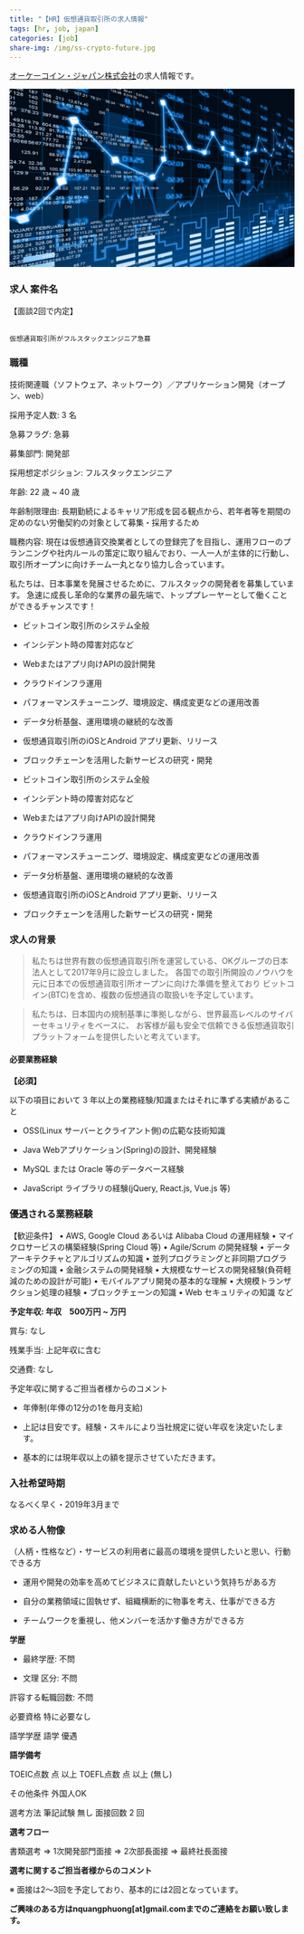 ```yaml
---
title: "【HR】仮想通貨取引所の求人情報"
tags: [hr, job, japan]
categories: [job]
share-img: /img/ss-crypto-future.jpg
---
```


[オーケーコイン・ジャパン株式会社](http://www.okcoin.jp/)の求人情報です。

![](/img/ss-crypto-future.jpg)

### 求人 案件名

【面談2回で内定】

```text

仮想通貨取引所がフルスタックエンジニア急募

```

### 職種

技術関連職（ソフトウェア、ネットワーク）／アプリケーション開発（オープン、web）

採用予定人数: 3 名

急募フラグ: 急募

募集部門: 開発部

採用想定ポジション: フルスタックエンジニア

年齢: 22 歳   ~   40 歳

年齢制限理由: 長期勤続によるキャリア形成を図る観点から、若年者等を期間の定めのない労働契約の対象として募集・採用するため

職務内容: 現在は仮想通貨交換業者としての登録完了を目指し、運用フローのプランニングや社内ルールの策定に取り組んでおり、一人一人が主体的に行動し、取引所オープンに向けチーム一丸となり協力し合っています。

私たちは、日本事業を発展させるために、フルスタックの開発者を募集しています。
急速に成長し革命的な業界の最先端で、トッププレーヤーとして働くことができるチャンスです！

* ビットコイン取引所のシステム全般

* インシデント時の障害対応など

* Webまたはアプリ向けAPIの設計開発

* クラウドインフラ運用

* パフォーマンスチューニング、環境設定、構成変更などの運用改善

* データ分析基盤、運用環境の継続的な改善

* 仮想通貨取引所のiOSとAndroid アプリ更新、リリース

* ブロックチェーンを活用した新サービスの研究・開発

* ビットコイン取引所のシステム全般

* インシデント時の障害対応など

* Webまたはアプリ向けAPIの設計開発

* クラウドインフラ運用

* パフォーマンスチューニング、環境設定、構成変更などの運用改善

* データ分析基盤、運用環境の継続的な改善

* 仮想通貨取引所のiOSとAndroid アプリ更新、リリース

* ブロックチェーンを活用した新サービスの研究・開発

### 求人の背景

> 私たちは世界有数の仮想通貨取引所を運営している、OKグループの日本法人として2017年9月に設立しました。
各国での取引所開設のノウハウを元に日本での仮想通貨取引所オープンに向けた準備を整えており
ビットコイン(BTC)を含め、複数の仮想通貨の取扱いを予定しています。

> 私たちは、日本国内の規制基準に準拠しながら、世界最高レベルのサイバーセキュリティをベースに、
お客様が最も安全で信頼できる仮想通貨取引プラットフォームを提供したいと考えています。

#### 必要業務経験

**【必須】**

以下の項目において 3 年以上の業務経験/知識またはそれに準ずる実績があること

* OSS(Linux サーバーとクライアント側)の広範な技術知識

* Java Webアプリケーション(Spring)の設計、開発経験

* MySQL または Oracle 等のデータベース経験

* JavaScript ライブラリの経験(jQuery, React.js, Vue.js 等)

### 優遇される業務経験

【歓迎条件】 • AWS, Google Cloud あるいは Alibaba Cloud の運用経験 • マイクロサービスの構築経験(Spring Cloud 等) • Agile/Scrum の開発経験 • データアーキテクチャとアルゴリズムの知識 • 並列プログラミングと非同期プログラミングの知識 • 金融システムの開発経験 • 大規模なサービスの開発経験(負荷軽減のための設計が可能) • モバイルアプリ開発の基本的な理解 • 大規模トランザクション処理の経験 • ブロックチェーンの知識 • Web セキュリティの知識 など

**予定年収: 年収　500万円   ~    万円**

賞与: なし

残業手当: 上記年収に含む

交通費: なし

予定年収に関するご担当者様からのコメント

* 年俸制(年俸の12分の1を毎月支給)

* 上記は目安です。経験・スキルにより当社規定に従い年収を決定いたします。

* 基本的には現年収以上の額を提示させていただきます。

### 入社希望時期

なるべく早く・2019年3月まで

### 求める人物像

（人柄・性格など）・サービスの利用者に最高の環境を提供したいと思い、行動できる方

* 運用や開発の効率を高めてビジネスに貢献したいという気持ちがある方

* 自分の業務領域に固執せず、組織横断的に物事を考え、仕事ができる方

* チームワークを重視し、他メンバーを活かす働き方ができる方

**学歴**

* 最終学歴: 不問

* 文理 区分: 不問

許容する転職回数: 不問

必要資格	特に必要なし

語学学歴	語学	優遇

**語学備考**

TOEIC点数	 点 以上	TOEFL点数	 点 以上 (無し)

その他条件	外国人OK

選考方法	筆記試験	無し	面接回数	2 回

**選考フロー**

書類選考 ⇒ 1次開発部門面接 ⇒ 2次部長面接 ⇒ 最終社長面接

**選考に関するご担当者様からのコメント**

※ 面接は2～3回を予定しており、基本的には2回となっています。

**ご興味のある方はnquangphuong[at]gmail.comまでのご連絡をお願い致します。**
